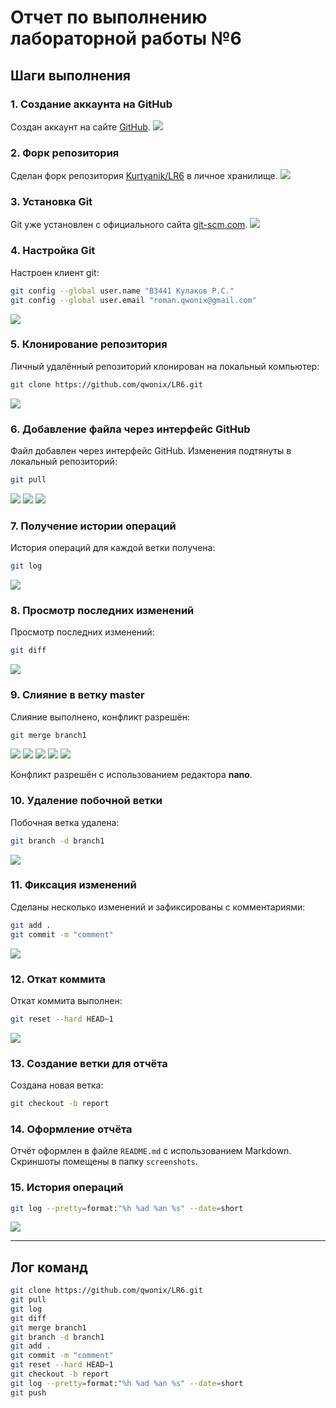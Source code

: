 # Отчет по выполнению лабораторной работы №6

## Шаги выполнения

### 1. Создание аккаунта на GitHub
Создан аккаунт на сайте [GitHub](https://github.com).
![](screenshots/Screen-070.png)

### 2. Форк репозитория
Сделан форк репозитория [Kurtyanik/LR6](https://github.com/Kurtyanik/LR6) в личное хранилище.
![](screenshots/Screen-053.png)

### 3. Установка Git
Git уже установлен с официального сайта [git-scm.com](https://git-scm.com).
![](screenshots/Screen-047.png)

### 4. Настройка Git
Настроен клиент git:
```bash
git config --global user.name "В3441 Кулаков Р.С."
git config --global user.email "roman.qwonix@gmail.com"
```
![](screenshots/Screen-049.png)

### 5. Клонирование репозитория
Личный удалённый репозиторий клонирован на локальный компьютер:
```bash
git clone https://github.com/qwonix/LR6.git
```
![](screenshots/Screen-050.png)

### 6. Добавление файла через интерфейс GitHub
Файл добавлен через интерфейс GitHub. Изменения подтянуты в локальный репозиторий:
```bash
git pull
```
![](screenshots/Screen-055.png)
![](screenshots/Screen-054.png)
![](screenshots/Screen-056.png)

### 7. Получение истории операций
История операций для каждой ветки получена:
```bash
git log
```
![](screenshots/Screen-057.png)

### 8. Просмотр последних изменений
Просмотр последних изменений:
```bash
git diff
```
![](screenshots/Screen-057.png)

### 9. Слияние в ветку master
Слияние выполнено, конфликт разрешён:
```bash
git merge branch1
```
![](screenshots/Screen-059.png)
![](screenshots/Screen-060.png)
![](screenshots/Screen-061.png)
![](screenshots/Screen-062.png)
![](screenshots/Screen-063.png)

Конфликт разрешён с использованием редактора **nano**.

### 10. Удаление побочной ветки
Побочная ветка удалена:
```bash
git branch -d branch1
```
![](screenshots/Screen-065.png)

### 11. Фиксация изменений
Сделаны несколько изменений и зафиксированы с комментариями:
```bash
git add .
git commit -m "comment"
```
![](screenshots/Screen-068.png)

### 12. Откат коммита
Откат коммита выполнен:
```bash
git reset --hard HEAD~1
```
![](screenshots/Screen-069.png)

### 13. Создание ветки для отчёта
Создана новая ветка:
```bash
git checkout -b report
```

### 14. Оформление отчёта
Отчёт оформлен в файле `README.md` с использованием Markdown. 
Скриншоты помещены в папку `screenshots`.

### 15. История операций

```bash
git log --pretty=format:"%h %ad %an %s" --date=short
```
![](screenshots/Screen-071.png)

---

## Лог команд

```bash
git clone https://github.com/qwonix/LR6.git
git pull
git log
git diff
git merge branch1
git branch -d branch1
git add .
git commit -m "comment"
git reset --hard HEAD~1
git checkout -b report
git log --pretty=format:"%h %ad %an %s" --date=short
git push
```